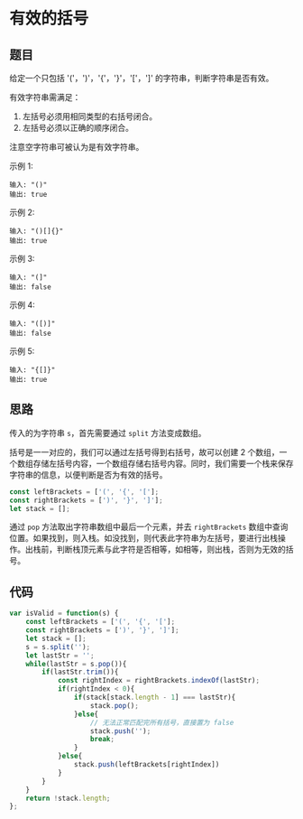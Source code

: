 # 有效的括号

## 题目

给定一个只包括 '('，')'，'{'，'}'，'['，']' 的字符串，判断字符串是否有效。

有效字符串需满足：

1. 左括号必须用相同类型的右括号闭合。
2. 左括号必须以正确的顺序闭合。

注意空字符串可被认为是有效字符串。

示例 1:

```
输入: "()"
输出: true
```

示例 2:

```
输入: "()[]{}"
输出: true
```
示例 3:

```
输入: "(]"
输出: false
```

示例 4:

```
输入: "([)]"
输出: false
```

示例 5:

```
输入: "{[]}"
输出: true
```

## 思路

传入的为字符串 `s`，首先需要通过 `split` 方法变成数组。

括号是一一对应的，我们可以通过左括号得到右括号，故可以创建 2 个数组，一个数组存储左括号内容，一个数组存储右括号内容。同时，我们需要一个栈来保存字符串的信息，以便判断是否为有效的括号。

```javascript
const leftBrackets = ['(', '{', '['];
const rightBrackets = [')', '}', ']'];
let stack = [];
```

通过 `pop` 方法取出字符串数组中最后一个元素，并去 `rightBrackets` 数组中查询位置。如果找到，则入栈。如没找到，则代表此字符串为左括号，要进行出栈操作。出栈前，判断栈顶元素与此字符是否相等，如相等，则出栈，否则为无效的括号。

## 代码

```javascript
var isValid = function(s) {
    const leftBrackets = ['(', '{', '['];
    const rightBrackets = [')', '}', ']'];
    let stack = [];
    s = s.split('');
    let lastStr = '';
    while(lastStr = s.pop()){
        if(lastStr.trim()){
            const rightIndex = rightBrackets.indexOf(lastStr);
            if(rightIndex < 0){
                if(stack[stack.length - 1] === lastStr){
                    stack.pop();
                }else{
                    // 无法正常匹配完所有括号，直接置为 false
                    stack.push('');
                    break;
                }
            }else{
                stack.push(leftBrackets[rightIndex])
            }
        }
    }
    return !stack.length;
};
```